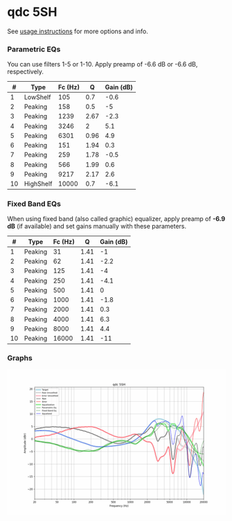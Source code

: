 # qdc 5SH
See [usage instructions](https://github.com/jaakkopasanen/AutoEq#usage) for more options and info.

### Parametric EQs
You can use filters 1-5 or 1-10. Apply preamp of -6.6 dB or -6.6 dB, respectively.

|   # | Type      |   Fc (Hz) |    Q |   Gain (dB) |
|-----|-----------|-----------|------|-------------|
|   1 | LowShelf  |       105 | 0.7  |        -0.6 |
|   2 | Peaking   |       158 | 0.5  |        -5   |
|   3 | Peaking   |      1239 | 2.67 |        -2.3 |
|   4 | Peaking   |      3246 | 2    |         5.1 |
|   5 | Peaking   |      6301 | 0.96 |         4.9 |
|   6 | Peaking   |       151 | 1.94 |         0.3 |
|   7 | Peaking   |       259 | 1.78 |        -0.5 |
|   8 | Peaking   |       566 | 1.99 |         0.6 |
|   9 | Peaking   |      9217 | 2.17 |         2.6 |
|  10 | HighShelf |     10000 | 0.7  |        -6.1 |

### Fixed Band EQs
When using fixed band (also called graphic) equalizer, apply preamp of **-6.9 dB** (if available) and set gains manually with these parameters.

|   # | Type    |   Fc (Hz) |    Q |   Gain (dB) |
|-----|---------|-----------|------|-------------|
|   1 | Peaking |        31 | 1.41 |        -1   |
|   2 | Peaking |        62 | 1.41 |        -2.2 |
|   3 | Peaking |       125 | 1.41 |        -4   |
|   4 | Peaking |       250 | 1.41 |        -4.1 |
|   5 | Peaking |       500 | 1.41 |         0   |
|   6 | Peaking |      1000 | 1.41 |        -1.8 |
|   7 | Peaking |      2000 | 1.41 |         0.3 |
|   8 | Peaking |      4000 | 1.41 |         6.3 |
|   9 | Peaking |      8000 | 1.41 |         4.4 |
|  10 | Peaking |     16000 | 1.41 |       -11   |

### Graphs
![](./qdc%205SH.png)
